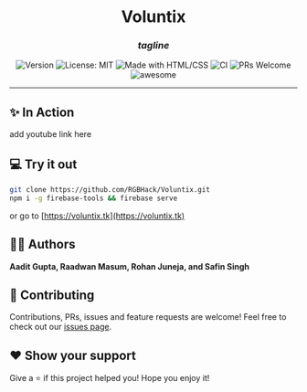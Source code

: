 <h1 align="center">
  Voluntix
</h1>

<h3 align="center">
  <i>
   tagline
  </i>
</h3>

<p align="center">
  <img alt="Version" src="https://img.shields.io/badge/Version-1.0-red.svg" />
  <img alt="License: MIT" src="https://img.shields.io/badge/License-MIT-orange.svg" />
  <img alt="Made with HTML/CSS" src="https://img.shields.io/badge/Made%20with-HTML/CSS-yellow.svg" />
  <img alt="CI" src="https://github.com/RGBHack/Voluntix/workflows/Deploy/badge.svg">
  <img alt="PRs Welcome" src="https://img.shields.io/badge/PRs-Welcome-blue.svg">
  <img alt="awesome" src="https://img.shields.io/badge/Awesome-Yes-blueviolet">
</p>

<hr>

## ✨ In Action

add youtube link here

## 💻 Try it out

```sh
git clone https://github.com/RGBHack/Voluntix.git
npm i -g firebase-tools && firebase serve
```
or go to [https://voluntix.tk](https://voluntix.tk)

## 👨‍💻 Authors

**Aadit Gupta, Raadwan Masum, Rohan Juneja, and Safin Singh**

## 🤝 Contributing

Contributions, PRs, issues and feature requests are welcome! Feel free to check out our [issues page](https://github.com/RGBHack/Voluntix/issues).

## ❤️ Show your support

Give a ⭐️ if this project helped you!
Hope you enjoy it!
